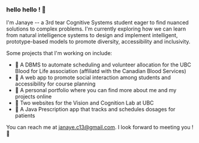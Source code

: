### hello hello ! 🎐

I'm Janaye -- a 3rd tear Cognitive Systems student eager to find nuanced solutions to complex problems. I'm currently exploring how we can learn from natural intelligence systems to design and implement intelligent, prototype-based models to promote diversity, accessibility and inclusivity. 

Some projects that I'm working on include: 
- 🏥 A DBMS to automate scheduling and volunteer allocation for the UBC Blood for Life association (affiliatd with the Canadian Blood Services)
- 💙 A web app to promote social interaction among students and accessibility for course planning
- 🪸 A personal portfolio where you can find more about me and my projects online
- 🐡 Two websites for the Vision and Cognition Lab at UBC 
- 🫧 A Java Prescription app that tracks and schedules dosages for patients

You can reach me at janaye.c13@gmail.com. I look forward to meeting you ! 💌




<!--
**janayee-c/janayee-c** is a ✨ _special_ ✨ repository because its `README.md` (this file) appears on your GitHub profile.

Here are some ideas to get you started:

- 🔭 I’m currently working on this github workshop ! 
- 🌱 I’m currently learning how to use git ! 
- 👯 I’m looking to collaborate on my project at cmd-f :)
- 🤔 I’m looking for help with ...
- 💬 Ask me about my readme on github 
- 📫 How to reach me: @nwplusubc
- 😄 Pronouns: she/her
- ⚡ Fun fact: fnnfsjnfss
-->
